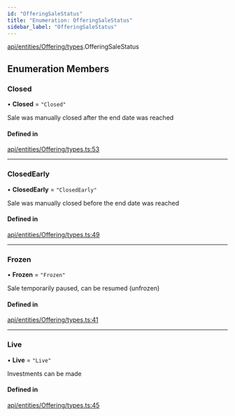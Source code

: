 ```yaml
---
id: "OfferingSaleStatus"
title: "Enumeration: OfferingSaleStatus"
sidebar_label: "OfferingSaleStatus"
---
```


[api/entities/Offering/types](../../../../../../modules/API/Entities/Offering/Types/Types.md).OfferingSaleStatus

## Enumeration Members

### Closed

• **Closed** = ``"Closed"``

Sale was manually closed after the end date was reached

#### Defined in

[api/entities/Offering/types.ts:53](https://github.com/PolymeshAssociation/polymesh-sdk/blob/31fdce23/src/api/entities/Offering/types.ts#L53)

___

### ClosedEarly

• **ClosedEarly** = ``"ClosedEarly"``

Sale was manually closed before the end date was reached

#### Defined in

[api/entities/Offering/types.ts:49](https://github.com/PolymeshAssociation/polymesh-sdk/blob/31fdce23/src/api/entities/Offering/types.ts#L49)

___

### Frozen

• **Frozen** = ``"Frozen"``

Sale temporarily paused, can be resumed (unfrozen)

#### Defined in

[api/entities/Offering/types.ts:41](https://github.com/PolymeshAssociation/polymesh-sdk/blob/31fdce23/src/api/entities/Offering/types.ts#L41)

___

### Live

• **Live** = ``"Live"``

Investments can be made

#### Defined in

[api/entities/Offering/types.ts:45](https://github.com/PolymeshAssociation/polymesh-sdk/blob/31fdce23/src/api/entities/Offering/types.ts#L45)
